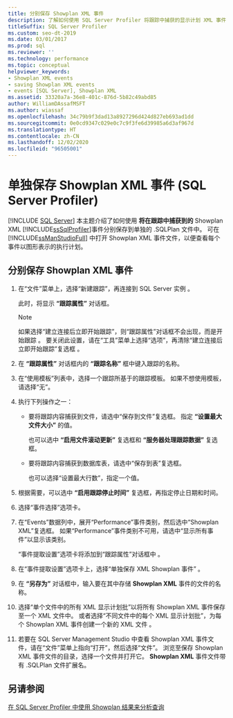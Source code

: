 ```yaml
---
title: 分别保存 Showplan XML 事件
description: 了解如何使用 SQL Server Profiler 将跟踪中捕获的显示计划 XML 事件保存到单独的文件中。 在 SQL Server Management Studio 中打开文件。
titleSuffix: SQL Server Profiler
ms.custom: seo-dt-2019
ms.date: 03/01/2017
ms.prod: sql
ms.reviewer: ''
ms.technology: performance
ms.topic: conceptual
helpviewer_keywords:
- Showplan XML events
- saving Showplan XML events
- events [SQL Server], Showplan XML
ms.assetid: 33320a7a-36e8-401c-876d-5b82c49abd85
author: WilliamDAssafMSFT
ms.author: wiassaf
ms.openlocfilehash: 34c79b9f3dad13a8927296d424d827eb693ad1dd
ms.sourcegitcommit: 0e0cd9347c029e0c7c9f3fe6d39985a6d3af967d
ms.translationtype: HT
ms.contentlocale: zh-CN
ms.lasthandoff: 12/02/2020
ms.locfileid: "96505001"
---
```

# <a name="save-showplan-xml-events-separately-sql-server-profiler"></a>单独保存 Showplan XML 事件 (SQL Server Profiler)
 [!INCLUDE [SQL Server](../../includes/applies-to-version/sqlserver.md)]
  本主题介绍了如何使用 **将在跟踪中捕获到的** Showplan XML [!INCLUDE[ssSqlProfiler](../../includes/sssqlprofiler-md.md)]事件分别保存到单独的 .SQLPlan 文件中。 可在 [!INCLUDE[ssManStudioFull](../../includes/ssmanstudiofull-md.md)] 中打开 Showplan XML 事件文件，以便查看每个事件以图形表示的执行计划。  
  
## <a name="save-showplan-xml-events-separately"></a>分别保存 Showplan XML 事件  
  
1. 在“文件”菜单上，选择“新建跟踪”，再连接到 SQL Server 实例 。  
  
     此时，将显示 **“跟踪属性”** 对话框。  
  
    > [!NOTE]  
    >  如果选择“建立连接后立即开始跟踪”，则“跟踪属性”对话框不会出现，而是开始跟踪 。 要关闭此设置，请在“工具”菜单上选择“选项”，再清除“建立连接后立即开始跟踪”复选框  。  
  
2. 在 **“跟踪属性”** 对话框内的 **“跟踪名称”** 框中键入跟踪的名称。  
  
3. 在“使用模板”列表中，选择一个跟踪所基于的跟踪模板。 如果不想使用模板，请选择“无”。  
  
4. 执行下列操作之一：  
  
    -   要将跟踪内容捕获到文件，请选中“保存到文件”复选框。 指定 **“设置最大文件大小”** 的值。 
    
        也可以选中 **“启用文件滚动更新”** 复选框和 **“服务器处理跟踪数据”** 复选框。  
  
    -   要将跟踪内容捕获到数据库表，请选中“保存到表”复选框。 
    
        也可以选择“设置最大行数”，指定一个值。  
  
5. 根据需要，可以选中 **“启用跟踪停止时间”** 复选框，再指定停止日期和时间。 
  
6. 选择“事件选择”选项卡。  
  
7. 在“Events”数据列中，展开“Performance”事件类别，然后选中“Showplan XML”复选框。 如果“Performance”事件类别不可用，请选中“显示所有事件”以显示该类别。  
  
     “事件提取设置”选项卡将添加到“跟踪属性”对话框中 。  
  
8. 在“事件提取设置”选项卡上，选择“单独保存 XML Showplan 事件” 。  
  
9. 在 **“另存为”** 对话框中，输入要在其中存储 **Showplan XML** 事件的文件的名称。  
  
10. 选择“单个文件中的所有 XML 显示计划批”以将所有 Showplan XML 事件保存至一个 XML 文件中。 或者选择“不同文件中的每个 XML 显示计划批”，为每个 Showplan XML 事件创建一个新的 XML 文件 。  
  
11. 若要在 SQL Server Management Studio 中查看 Showplan XML 事件文件，请在“文件”菜单上指向“打开”，然后选择“文件”。 浏览至保存 Showplan XML 事件文件的目录，选择一个文件并打开它。 **Showplan XML** 事件文件带有 .SQLPlan 文件扩展名。  

## <a name="see-also"></a>另请参阅  
 [在 SQL Server Profiler 中使用 Showplan 结果来分析查询](../../tools/sql-server-profiler/analyze-queries-with-showplan-results-in-sql-server-profiler.md)  
  
  
